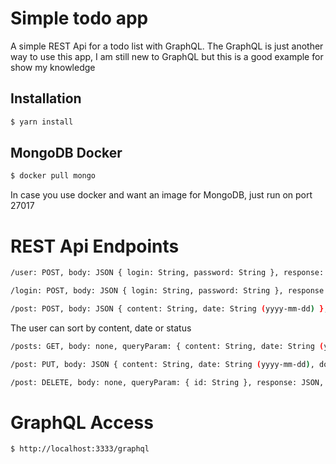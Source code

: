 # Simple todo app

A simple REST Api for a todo list with GraphQL. The GraphQL is just another way to use this app, I am still new to GraphQL but this is a good example for show my knowledge

## Installation

```sh
$ yarn install
```

## MongoDB Docker

```sh
$ docker pull mongo
```

In case you use docker and want an image for MongoDB, just run on port 27017

# REST Api Endpoints

```sh
/user: POST, body: JSON { login: String, password: String }, response: JSON, authentication: none
```

```sh
/login: POST, body: JSON { login: String, password: String }, response: JSON, authentication: none
```

```sh
/post: POST, body: JSON { content: String, date: String (yyyy-mm-dd) }, response: JSON, authentication: Bearer Token
```

The user can sort by content, date or status

```sh
/posts: GET, body: none, queryParam: { content: String, date: String (yyyy-mm-dd), done: String ('true' | 'false' | 'both')},  response: JSON, authentication: none
```

```sh
/post: PUT, body: JSON { content: String, date: String (yyyy-mm-dd), done: Boolean }, queryParam: { id: String }, response: JSON, authentication: Bearer Token
```

```sh
/post: DELETE, body: none, queryParam: { id: String }, response: JSON, authentication: Bearer Token
```

# GraphQL Access

```sh
$ http://localhost:3333/graphql
```
